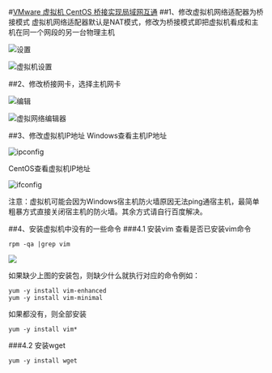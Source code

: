 #[VMware 虚拟机 CentOS 桥接实现局域网互通](https://www.csdn.net/tags/OtDaEg1sODM3MDgtYmxvZwO0O0OO0O0O.html)
##1、修改虚拟机网络适配器为桥接模式
虚拟机网络适配器默认是NAT模式，修改为桥接模式即把虚拟机看成和主机在同一个网段的另一台物理主机

![设置](https://img-blog.csdn.net/20181024170646804?watermark/2/text/aHR0cHM6Ly9ibG9nLmNzZG4ubmV0L3FxbXpvbml3Y2Q=/font/5a6L5L2T/fontsize/400/fill/I0JBQkFCMA==/dissolve/70)

![虚拟机设置](https://img-blog.csdn.net/20181024170707465?watermark/2/text/aHR0cHM6Ly9ibG9nLmNzZG4ubmV0L3FxbXpvbml3Y2Q=/font/5a6L5L2T/fontsize/400/fill/I0JBQkFCMA==/dissolve/70)

##2、修改桥接网卡，选择主机网卡

![编辑](https://img-blog.csdn.net/20181024171005399?watermark/2/text/aHR0cHM6Ly9ibG9nLmNzZG4ubmV0L3FxbXpvbml3Y2Q=/font/5a6L5L2T/fontsize/400/fill/I0JBQkFCMA==/dissolve/70)

![虚拟网络编辑器](https://img-blog.csdn.net/20181024171023590?watermark/2/text/aHR0cHM6Ly9ibG9nLmNzZG4ubmV0L3FxbXpvbml3Y2Q=/font/5a6L5L2T/fontsize/400/fill/I0JBQkFCMA==/dissolve/70)

##3、修改虚拟机IP地址
Windows查看主机IP地址

![ipconfig](https://img-blog.csdn.net/20181024171453438?watermark/2/text/aHR0cHM6Ly9ibG9nLmNzZG4ubmV0L3FxbXpvbml3Y2Q=/font/5a6L5L2T/fontsize/400/fill/I0JBQkFCMA==/dissolve/70)

CentOS查看虚拟机IP地址

![ifconfig](https://img-blog.csdn.net/20181024171755304?watermark/2/text/aHR0cHM6Ly9ibG9nLmNzZG4ubmV0L3FxbXpvbml3Y2Q=/font/5a6L5L2T/fontsize/400/fill/I0JBQkFCMA==/dissolve/70)

注意：虚拟机可能会因为Windows宿主机防火墙原因无法ping通宿主机，最简单粗暴方式直接关闭宿主机的防火墙。其余方式请自行百度解决。

##4、安装虚拟机中没有的一些命令
###4.1 安装vim
查看是否已安装vim命令
```shell script
rpm -qa |grep vim
```
![](https://img-blog.csdnimg.cn/0520749e932e48e29d2b57629854f263.png#pic_left)

如果缺少上图的安装包，则缺少什么就执行对应的命令例如：
```shell script
yum -y install vim-enhanced
yum -y install vim-minimal
```
如果都没有，则全部安装
```shell script
yum -y install vim*
```
###4.2 安装wget
```shell script
yum -y install wget
```